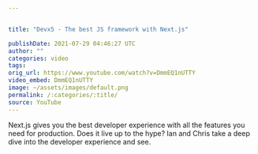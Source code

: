 ```yaml
---


title: "Devx5 - The best JS framework with Next.js"

publishDate: 2021-07-29 04:46:27 UTC
author: ""
categories: video
tags: 
orig_url: https://www.youtube.com/watch?v=DmmEQ1nUTTY
video_embed: DmmEQ1nUTTY
image: ~/assets/images/default.png
permalink: /:categories/:title/
source: YouTube
---
```

Next.js gives you the best developer experience with all the features you need for production. Does it live up to the hype? Ian and Chris take a deep dive into the developer experience and see.